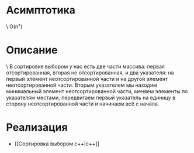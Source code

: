 # Асимптотика
\	O(n²)
# Описание
\	В сортировке выбором у нас есть две части массива: первая отсортированная, вторая не отсортированная, и два указателя: на первый элемент неотсортированной части и на другой элемент неотсортированной части. Вторым указателем мы находим минимальный  элемент неотсортированной части, меняем элементы по указателям местами, передвигаем первый указатель на единицу в сторону неотсортированной части и начинаем всё с начала.
# Реализация
- [[Сортировка выбором c++|c++]]